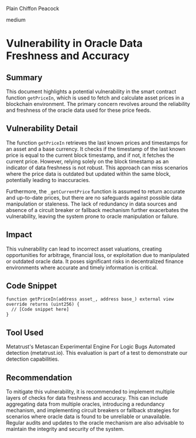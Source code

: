 Plain Chiffon Peacock

medium

# Vulnerability in Oracle Data Freshness and Accuracy

## Summary

This document highlights a potential vulnerability in the smart contract function `getPriceIn`, which is used to fetch and calculate asset prices in a blockchain environment. The primary concern revolves around the reliability and freshness of the oracle data used for these price feeds.

## Vulnerability Detail

The function `getPriceIn` retrieves the last known prices and timestamps for an asset and a base currency. It checks if the timestamp of the last known price is equal to the current block timestamp, and if not, it fetches the current price. However, relying solely on the block timestamp as an indicator of data freshness is not robust. This approach can miss scenarios where the price data is outdated but updated within the same block, potentially leading to inaccuracies.

Furthermore, the `_getCurrentPrice` function is assumed to return accurate and up-to-date prices, but there are no safeguards against possible data manipulation or staleness. The lack of redundancy in data sources and absence of a circuit breaker or fallback mechanism further exacerbates the vulnerability, leaving the system prone to oracle manipulation or failure.

## Impact

This vulnerability can lead to incorrect asset valuations, creating opportunities for arbitrage, financial loss, or exploitation due to manipulated or outdated oracle data. It poses significant risks in decentralized finance environments where accurate and timely information is critical.

## Code Snippet

```solidity
function getPriceIn(address asset_, address base_) external view override returns (uint256) {
  // [Code snippet here]
}
```

## Tool Used

Metatrust's Metascan Experimental Engine For Logic Bugs Automated detection (metatrust.io). This evaluation is part of a test to demonstrate our detection capabilities.

## Recommendation

To mitigate this vulnerability, it is recommended to implement multiple layers of checks for data freshness and accuracy. This can include aggregating data from multiple oracles, introducing a redundancy mechanism, and implementing circuit breakers or fallback strategies for scenarios where oracle data is found to be unreliable or unavailable. Regular audits and updates to the oracle mechanism are also advisable to maintain the integrity and security of the system.